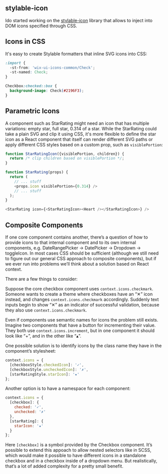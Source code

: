 ## stylable-icon

Ido started working on the [stylable-icon](https://github.com/wix/stylable-icon) library that allows to inject into DOM icons specified through CSS.

## Icons in CSS

It's easy to create Stylable formatters that inline SVG icons into CSS:
~~~css
:import {
  -st-from: 'wix-ui-icons-common/Check';
  -st-named: Check;
}

Checkbox:checked::box {
  background-image: Check(#2196F3);
}
~~~

## Parametric Icons
A component such as StarRating might need an icon that has multiple variations: empty star, full star, 0.314 of a star. While the StarRating could take a plain SVG and clip it using CSS, it's more flexible to define the star icon as a React component that itself can render different SVG paths or apply different CSS styles based on a custom prop, such as `visiblePortion`:

~~~js
function StarRatingIcon({visiblePortion, children}) {
  return /* clip children based on visiblePortion */;
}

function StarRating(props) {
  return (
    // ... stuff
    <props.icon visiblePortion={0.314} />
    // ... stuff
  );
}

<StarRating icon={<StarRatingIcon><Heart /></StarRatingIcon>} />
~~~

## Composite Components

If one core component contains another, there’s a question of how to provide icons to that internal component and to its own internal components, e.g. DateRangePicker → DatePicker → Dropdown → toggleIcon. In most cases CSS should be sufficient (although we still need to figure out our general CSS approach to composite components), but if we ever run into problems we’ll think about a solution based on React context.

There are a few things to consider:

Suppose the core checkbox component uses `context.icons.checkmark`. Someone wants to create a theme where checkboxes have an “✕” icon instead, and changes `context.icons.checkmark` accordingly. Suddenly text inputs begin to show “✕” as an indicator of successful validation, because they also use `context.icons.checkmark`.

Even if components use semantic names for icons the problem still exists. Imagine two components that have a button for incrementing their value. They both use `context.icons.increment`, but in one component it should look like “+”, and in the other like “▴”.

One possible solution is to identify icons by the class name they have in the component’s stylesheet:

~~~js
context.icons = {
  [checkboxStyle.checkedIcon]: '✓',
  [checkboxStyle.uncheckedIcon]: '✗',
  [starRatingStyle.starIcon]: '★'
};
~~~

Another option is to have a namespace for each component:

~~~js
context.icons = {
  [checkbox]: {
    checked: '✓',
    unchecked: '✗'
  },
  [starRating]: {
    starIcon: '★'
  }
};
~~~

Here `[checkbox]` is a symbol provided by the Checkbox component. It’s possible to extend this appoach to allow nested selectors like in SCSS, which would make it possible to have different icons in a standalone checkbox and in a checkbox inside of a dropdown menu. But realistically, that’s a lot of added complexity for a pretty small benefit.
